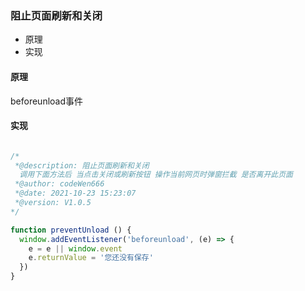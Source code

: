 ### 阻止页面刷新和关闭

- 原理
- 实现

#### 原理

beforeunload事件

#### 实现

```js

/*
 *@description: 阻止页面刷新和关闭
  调用下面方法后 当点击关闭或刷新按钮 操作当前网页时弹窗拦截 是否离开此页面
 *@author: codeWen666
 *@date: 2021-10-23 15:23:07
 *@version: V1.0.5
*/

function preventUnload () {
  window.addEventListener('beforeunload', (e) => {
    e = e || window.event
    e.returnValue = '您还没有保存'
  })
}

```

